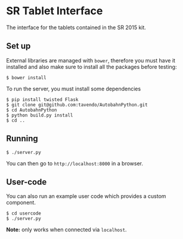 # SR Tablet Interface

The interface for the tablets contained in the SR 2015 kit.

## Set up

External libraries are managed with `bower`, therefore you must have it installed and also make sure to install all the packages before testing:

    $ bower install

To run the server, you must install some dependencies

    $ pip install twisted Flask
    $ git clone git@github.com:tavendo/AutobahnPython.git
    $ cd AutobahnPython
    $ python build.py install
    $ cd ..

## Running

    $ ./server.py

You can then go to `http://localhost:8000` in a browser.


## User-code

You can also run an example user code which provides a custom component.

    $ cd usercode
    $ ./server.py

**Note:** only works when connected via `localhost`.

